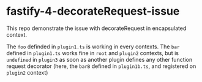 # fastify-4-decorateRequest-issue

This repo demonstrate the issue with decorateRequest in encapsulated context.

The `foo` definded in `plugin1.ts` is working in every contexts.
The `bar` defined in `plugin1.ts` works fine in `root` and `plugin2` contexts, but is `undefined` in `plugin3` as soon as another plugin defines any other function request decorator (here, the `barB` defined in `plugin1b.ts`, and registered on `plugin2` context)